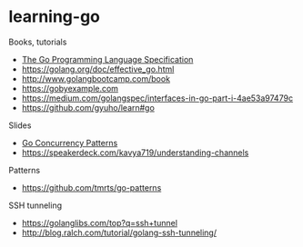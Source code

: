 # learning-go

Books, tutorials
* [The Go Programming Language Specification](https://golang.org/ref/spec)
* https://golang.org/doc/effective_go.html
* http://www.golangbootcamp.com/book
* https://gobyexample.com
* https://medium.com/golangspec/interfaces-in-go-part-i-4ae53a97479c
* https://github.com/gyuho/learn#go

Slides
* [Go Concurrency Patterns](https://talks.golang.org/2012/concurrency)
* https://speakerdeck.com/kavya719/understanding-channels

Patterns
* https://github.com/tmrts/go-patterns

SSH tunneling
* https://golanglibs.com/top?q=ssh+tunnel
* http://blog.ralch.com/tutorial/golang-ssh-tunneling/

